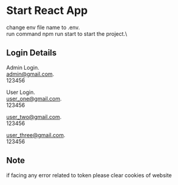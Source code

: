 # Start React App

change env file name to .env.\
run command npm run start to start the project.\

## Login Details
Admin Login.\
admin@gmail.com.\
123456

User Login.\
user_one@gmail.com.\
123456

user_two@gmail.com.\
123456

user_three@gmail.com.\
123456

## Note
if facing any error related to token please clear cookies of website
